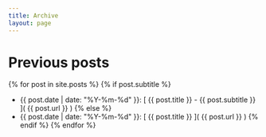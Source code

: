 ```yaml
---
title: Archive
layout: page
---
```


# Previous posts

{% for post in site.posts %}
{% if post.subtitle %}
* {{ post.date | date: "%Y-%m-%d" }}: [ {{ post.title }} - {{ post.subtitle }} ]( {{ post.url }} )
{% else %}
* {{ post.date | date: "%Y-%m-%d" }}: [ {{ post.title }} ]( {{ post.url }} )
{% endif %}
{% endfor %}

